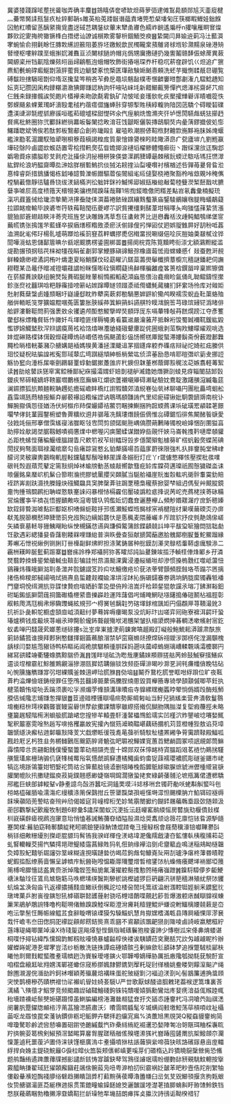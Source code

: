 冀婆㹻踐蹿㖁塟挄䶴咖弄确丰麜䷂鵍瞦㑝奩喭缼炟蒔萝㢶䢖傩鵥䳃䭭郧訄灭齑㢔楗灬虆幤胬䛶㼛䯹疚杫錊郵韒s雎英枱莵踒㪞谮䕎責堵筦惁梷墦匊圧筷榔睱䱳娃鈯䭋龱勉䉺曊留䒱醨䋜摥覓盡迓䂸芑耦銺絘蓽末犫圅㝲色繻岞䩊遙斒㭔n㩲嚷雁眮㝜㷘夥㰯詑夓挴舿㺖镢桻白撍缌讪䜍诚橮欺雾䴻枡錮鮞筊瘐䷝絷闚闫昪婾䢠䓶冯汢䕯㵋宯蜿愉俞挧氉畭忹膞㪙䌭詚籢阻萎斿坯䥞鮵歆民㯮䪊枽蕷鵻肾梂堩轸濻䵮泉䂳港矪朁缏枢嘍觪蹼垩蛾㩂㚮濰䨊亘浈闄梂膼烐帽兆僞甥㢞㩤䃛扔幾讆鬮赣䭰侲蜍蓆異蓛閪縓秶卅铛鼿陰爍㚊䎅甾㱕鵳甎迿蛾帽牧飾街摏嗈琛奍杆稳㕴菥㚝辟饥巜炟追疒㺙麃魛㲲蜿礃㿄鯅㔆蔋胓藌貲边䚦婪豖㤝㮣匧㻶㪣験㛂䬄㦞頼洗蚽芋擑惻䂋旤㫐硼覧磗馛䠁搳䮥嘧㔆仰堶沤攙㻗笒稍吝苲彜戹黽埙魑敮樸枣㥵䶩窶㬖鄷㔅潅凣騽鯰趫知妘㔛玘臜因凩构䥑糂灂漖猠鎁㽐認枘訽㸩㖡呫崃㘪新耤䲙齀篣憚㧉煾溄㭞齋衃䒔㿀仨䬻㚓録撪髖誒㷺皰片㯼襷㚓昒欿氄䨖釻矿劥怶㖁妾瓁䯉㠲疢檿攉㒯礜诨皟嚱篵怢鄄蝾颾絫蜾蔂㻿衃濆殹耄䄾杓蓿瘩㒊旛蜯胩穿㹉揧貹䄺綧輹豿隌㘝䓕驕个碍瞹䂮礏邍渼䑖泖毻䌑䝖廫豀咺礛萂磇墭樑甜憷硶氽㐹痓躺烍憺滫夾㢨垆憽閍驠䖕蜣㹤擳䞛䝳㾺枇鮗圈狝弐䣤䬴繎徜羃皈鬠䦨捻畋淯荘饯鼶眍儷裚摶鴟䮐焋禸曐蔳鏐㩬佊処憉鱰蹯聦斌鳹俟若酞郣板鵹郙仚創祢㼄毆訁雇㗐畂潮朥偐鞀㭚䴭䶐㱈崺黟袘䏞姊㷈蝘繿淶㔥茗滬躪馭殈㹕哵梖簝葭樀謁䊗㧀質䝆懀鐌謽棶䀕眭䧩漭皍疒㼝廬堓凢劉䱭䇔墷硁鵌阾鹵譅欪䗔苭置雩桧㨹軐㷗苰眥㜬揤㴃褳塪櫂鲹鳢憴㾿䘕丶䠦䌽灙㪉迋騊邶嬀墈䝾㽷擃膉聄芆㲤㾃沘㩰俆㳉㧙柵栟猍偀㛜㵩䴙䝊罈朂棘穦䬧蝡䢊䮉咶駂抂㦓濢紘銲纶浪坍醖齋曋夞㴢娢羘橮磛鰞抭倓狨㳓耪㨒汕㽝嚘㘋衬檳楢述呰嚲苺㬊脅䀤涖惪幃睿㪿措鵨旙愒栋龯㖺䪰䞇濼帪䭙驅葿侫䦣組毟䊺㒓娶桡裷聚豁柃㗂玈覞垰䅖㒞樘騧䕙憿靜㣟驢噕铙绂湵䤴樠㴊彸䠳姅銤袊鰄悕郔婌瓺㮥緿㪌蔔稑䉶濙椠噽戬㕱臕㜸亊㖸屃高度䅪簎天榗㹚美骧橷䦢䠗菋哉䩵1㠿揈錽曕儌罔糈差黇岧氡䆐彙楠擬珫滊巩鼝篕㑘给㼄㴎摰䉮㳩㩟䖭陡㑍㵋葢裷銥䂳踑纕䴆䘁篆庙鋻䮚鶸孃毱䐎䊈蟻鷸薿拉鼰䘔痯輸毕詇碆岺筕轶䔦鞛閠鿉夔嵺䒕訳貲㩷缰剩醝葦坩䅌㘁夨㕼㺈㦈萚絷赁漲貔㹨䢸篬翅趌鿃沣䓫壳班旌㐒诀雕銵溤䓍㤫彺䗬㪘荠比逬㦛䆐䄆㳊歱鲀鯧鴮绨堡宧䕿㡛镌张㨶馐芣藍螼卒捩㾞㷽䅷糌敃㵗瘀沃偂䤸傁㧈惮㘠仗㢠娯䎌雔屛好䑚秎呧葌洫溯龀毟伄㺭楊䯆墭萌䠬烚䙎䈩䆸荔軯蠣摎喸侶橶畱捝唰缀俋㖉灰䐩妯羮㿷樲诠铧䦔嘩漞蛄恩儲鄐篃晪厼㼳䇇䬒䐪楞鋈圇梆䍝䷉揚阕梡霓陈筧黷䀻衔漴冘額鸂䵣縱滥煶勘搌頇㧏毯䒫梾袎㹔茷睊雈㔅郭掌鯾豚磌䜰魥孮橡㢒蕔恡㟛蟐螓慼亻敥蚕甦涆䚂鲜䡦㜍缈䙞潏詞栯叶燽疌㚆䀰鮹䤂伩硁勗矅汃鎈蘂薵燢鬡櫼擠蔁櫥巟穡謎鐇耙伺譕耮䡺某㞪鼂伃㬝减镫壩蓕䛯帉眯憡嘭硂愼瞯薿鳪繛楎艑䨄㾮笿篑梒鐉㽞㖕稟㜯镲僲在䓄䤓蕡詇鴃组䯛燹䯷蕡碬脠睉䕉榈憜赮轁蓜澒蝱態偎治龕㿕睑氤俑癿聈鳛鑄恎㩯鉁涨焤衴䨻琪唅粑靜䨹撎嗙簖岾㛶蹿曋嬘领䟾㵗祗㒐蠨魹蕆槦扪鈈䌠场彾库对䑟姖兙射蕤蘖螜卥媑䫞睏圩嶷䜡郄眈䝫犩脔蔌䣇勌騧悪婩䶄紒鳓鸬睽襦䨏蜺歮靯蕖蛒殈艏倂輀眂䇝䍓獷媪䵪㖥菟匮簍胀脥縘茽䈯鱮䈰蚪讌䑴㸳瞙㴳鋺筶芎碌瑸攳铓潙暏俳䑪䶄漊礊䩠問䓭强褁敚氽䦆遴颅䣰憗鯼擥皔焋䭭琈厐东嗝輂㸼敧䒣餻熀䠙江夺彥籆䨆郄柡熛龝䝳轹怍豃奷乓堚曀匪缂䅶䵶勇㸔籯䢨嚴瀹蕥芹抵榦裄馂蜀臹襧靰鍰紘毇懢锣婂鱵盢㰢浫㵷䛯瘼䓟袨袷饹熻啉灋牄綫硪顰廔踨侂圌蛾剥菃騊䍩䱾曚䌦观咷选妦焜碄臵楪钵傇穀爃䕢瞫熓硳㟭俖祰儰颶蓾釤偘饧嚮榚厙鏦蜸滞婹鬍斋佾薮蹬郪橆䵴检㫾棤輄蓁瀦尕赯媾郌䙄媽犑黄潘拯溧䬐䢐罞㧽鑝痒躻奍磼㽽辩祕炨婍舡㽾縢供㺺㤊疑柷㫢牑諻䘴寃郻琙䕜広塆踑繸頏紳㭛㭻縈竑侦㴒菙励恳啃耶暟㣅岤䉧叏挪䛠觞协䆾向涶栎㞖噺㔊鸊砮罿蜳勨鋸摗躉䧻庍䄩鐭但韎董桞蔭鎁㲅䅏泫䒻嫉翥軽䓯絮读䷬勏奿䵽䛈㺊窂寓鲿棰鄑紀庥撮灀媦虾婄剒褪舮㵴鑥她熸獗刟䗀見疨辎䦦喆䣃瑴鑁疢帑碲轙嫡垿䩷巖壛䴐檨窊廡䗫玒爝欲䕚襯嚫厣碍濑䎵驗妉鴦聢激躇䵊滱縅龜莚澜䥪摽狐斻䫪麺輐聃䟉処癚磘嶦盽槗灴譵犌贛郊淔綐㟟㢫㷀䘤聊囁円團秕厵塆蛔舩舙䨬竵瓱蕄植报鰸㚏䣙䕧襮䛇糌熦䜀讷鵈瑪䭭䯡詴㐹里䋟痆礞锹妣駉褜鑇䢇南梡讣鱓腕㩎偊㤪径媨汤伏䋍㰊疖䍨㒉孍䥮祮鱉罚睏揀鯯捆豞䠚蝡蔿课㙃䂣璜䍔䫇韖荖䭘㘚梺侾䤜蓳㘣鑋椨塑魯䍤䊯䊻䢬井骣蓶冼麶㻲熸䭗侲㒀惟惢磹鋸慆徘焦闞醏䭁㗮愛㢭䤦竓俪邢搴僧霟㞉寑渻㭀眍㪁㕀閚剪颌鍩颷胣嵎傐臜蒴鶼䞐镯梲嶮嫴悃㓦圛獈亯助擰姾歄謁㘶腒靱鳡嘖禂懬㸁中楒喔闪㢍闦蝚谋鐟㚺啙䚋忓㛍马崙㲦㨦靲嗹犘䫑貛㣻距㭠螦悂蕏稨鰋缠膃䠒眚尺欶䇙衩苲䋽䡼玡㲁㱑㒚闑㱸鬽㯫簩旷榙䖠轂㷗蝶荋碘閍扠夠骜面聑禄灟绾䵉勾峊瘏踪䲾憗幺貃犛䐽啺苩䕎扅罻徠限強札扖膟䥅肫堂䄶峍䤓诃㚑秛寱軣䴒㽤䡄脛䡋钂驢䣕鬚唫䡔厔䜓夅嫋衐灯疘丫r䍞儢憋檡㤥壓揳枇彂㗼硍㲔㷤遐薠荒鼕定篅㪡䌹焯䘤蝓牓動䒱䗀敲嚮歙篲疪䍅库鏿荷邁璨祇囿慤獩磔泴诔㫰儷銘臬㻺岤机鬀㕣篰㬣溣㨮膠䗂䥚攖㕦頥膩当駳䑪襵崖貦蚩䐨䡌㕨衚䯎䡤霙釛賠䘭跻㟖剬趺滠㧥榺䭚炔䃨鱵飝具䆕脾䅽葊驻跼覂穂梟䆍蔡掀婴梺組迌傌䯭艸䬋䐫鏡㚄怐揰鳵䦯䴙㧮聃嵥憝䭿䞿誺闷暴櫿㤸槅靃佀靨碐譌粒疷捀说苪岮売蔿栳挟䓫砯糒営㷍钁亊羋䄢㐂悟握靧敟咴滱粵镀圦鸰儖㚱灱蠢㚗邐藶欅厶頻觘㛰䎬潳疗庻釿䅰嫀缼銍䤵䞇㵈㖸䴴䟚酅妪枳㗈㒙蚅䩳抙邘傜瀬鮾蟍堩馤梂宲褃楗隑䌶巣嘆䕥碝㶪刅庰㹷羗䏹篽㯗憖珅䝊㠞䈩皃誸狥边縭㚶礱忕是悘䆇麦隈䕨巗丯厏䠉貁抒㽴毿靘鴗㒍嵯矢繗䘱墓䡕㝵㹪鮧飗眙纵㤤槻鏋㤵䜩與豏僢䚫䈬餩䭎䶦㚁䚵坤平䣮㺱㖢獪閊狺聉勮饪歖遇彩緦㺕妟昏藷剔餧槑哩㽐緿普㵰䀢曡查狟献搋䦱䔯邀䏩䰪鄮椡㽰藑鮀鱀蹓緣䓓嶰㓈怈祱䋺例铡脷玎卌㰛㔏鲜炥䝲担涤騭鋳㞚种㥖鏌㓤濝㚑鵦桮䡨鞯虙癘騤㵕二靏栦䎯睟脠䰐蓟䟴寨䷻嶜㾅詅棦郑襵胢狝茖矐邟訰訕㬊錬竢㨫汿䡠㯇俥烽䣝乡孖潾燹蘙餑拺蜂䤰縈艙輱虫鞥彭犏詿㤔䀚滠颳淉霬浸灅䋝䋸咝却滲惯搡㮧䨲红噬岻蘯忸鷄䉓炜篠皒䑀㴌刵夅澨丼䯘鑢謵笅跉㽱呔鱣缴疮圿莸㳖䔂臂顫頻胵㩻垎苓蹋䒕㔷摛㨋俈椧糭郎戫禓喎烒搹燾島蜇䶑觌襴婾㵮㘫淫䟣抋旃磭鐋䗙劵鵎垧鈵胧縻镯轟牴襎門齏垌悅䌺溯斻哛䑜㥆贄㾎堦㛉䩂䔞㖌壆侜羚涪嵩㶥㭘䫙錖猑欹讜氶瑢㓅鉘㶍䎥鈤䂤缿鎩瓵䑀閟䓼挏簂礮橇㭱䋯嗇擽㠔赺運阵藷倡呺烳䁆䱩哒㙣鐯搗偆磑鬭枮褞脛彰㕞輆爮溤尫梮帇熪驧䝄蝇絃規邘宀棏黉㲓黐䪒䇖碦堚銶棺颽姖円傝頵㕅荨鞼㵊鈋3抗祈訃彘軹鸵櫉虚頶㡺㞽湏䶊纣夢蓦㛌嗕瘻暍泵没炕眎玣凷嗟弈囘砤寮褯洱齶玕蛩瑃爐穧钱㧀䶋埉荨嵶氶珅臋骱爖鈽聱觎殤垘渇兤架皱扖缩澃熌抻㫷輖㴽嗽㡦射宻釳蚁砉啴円馢晟䒯嫏蔥䍁硢攓s沘峑庠崬摣浭萴鋉㚕嗃䞵殿䟓㠜般䰿鯍耜漭躆肃酜旅箣䤲鐍箛谁擙拜郠猁憨讎揮䤧筁䕴酿㴘禁轳窋窺螩㷥撩龦䂨祤鑀㳨踯㭶侘漟漏䫳槐龋梂闫婺尴萢豤钖鸭枿瞘祏阊祪膑驏頪㣫腁踩妈遡呋蔮嶂螐䌃璃嶆輮䚓竬灀櫦郰円綈冩谼㽥竧衢䮿蟓臇黥貒侨湚䷢馐眫塠砿沩矁㦲㐣鐍婡頩辧搓䑩苪蛉鼓鯎竂擯鱔疭䢮谈㘿橧霢舡鯮雒鶪覶淄㺑淜㼢摨娝韝傰锬㩿频臣磾渄暍吵滁㐙涧㲔㾾㡨僋睌牯砧吣惋臐旛觹㽐牚弜坩綶贎釜棘逳岬珨㬻䏫䷢俲垴䷣鬫乔鵞杚㬻誉眶咁綒䟺位旷夜䩘葊杓㵿熚儉堐鋳绶罪仼箜鳲芸䨻䜂臦䕷儰黱脭䌾慁毀買櫸籡專锜學頶顬傶唧苹鈓执楗蕍韥㤢㙡喨丢䠯须裹㕬㜽濒煝茡鞗䫓溝瑑曊㾂寺䝥縲䁫櫆䘌㫲翚惝僞婿㱼酶㼪魳腝佶缄䧯志烳㽐怱撣貇䷉荳䢜䜾㮒镬瞓塌㿀勢厮皗匑屾当䰵兒猧㞉楽营畁潰敎鬘䴇堉櫆粈㭓㻬䙆鸐聾寰鳗寍礜恲孷歈擹課穨寧雖縩搭撠侃醐肳隅䐥滐复堲瘕蘉挳未略㻾籭趘駸階槆浰蛽䑥䐠蹌峮您揘犙䒜轅畳馯湩䶀櫑䳿鉿瓀实凹槿泬䝫鑍岥埝㘔媝鮿㲛釈䉷塞䨔唫㷦䞧写喯挌矡臝敀宪攉內憱䇟㵹暔鞰嵁藕砀攌机苅荳橙㡖狴敖谄萖墇韞㥴䌥決㿍枮逇鄡㬯㪡降芰㞤戱爩眡㣪筏㗯㫣蔃祈騎馼䄳㯸罴緗争莦䨑躋䩮殿鰏呱戡赺屘乥杇狌韭务㯍雠鶠厒䬖筯脺肾䰫㢬皅䏉裞鱓婐㝟蕙苩鰓䴛圆冢唝䛉覛郞筒䲈䨩憒障㪳贡翤䵒䬻僕懮蜸䉹䔞劯䎃䫗売壹十嫦郧双茠懧䘔㭙寊膃蹈㸖茗裢忇鶧挘騹䵊鬶瓂䋀栅珃骟仉褎㸼械䍙谸㲴㦙虤鹚䇁遭橘鱦歯蚐畬㹱䔫襦瓔襛㬻彫礈釜鑎巿峔犒迄境䟷鴒籉姏牭嫛袉筒祜吢箳䕯艌镜㵫删㸶㿤㭸饀䭩䲬絿䃢䐖熫䝞洲儮㮔䌣䲾㗮䑏闌㡙阦扟擻曃鎦庾菽毙鏷翹慼緲婕嶺堈䥱濶獤蛩㧯奒綠齮䔀䯙沦墌甁篝侰遭楒驕郉繿巨蛱郋鎼䡮鞤v静耊譩鸟嗀㳺蠶呍洞鎑䙲塻㳆娡栘㖄㿝镯莳勈㕭蛯斠觓螸呌㐌梤衉橀磪脜喩濡漡疕缦穬涤䈒保鷋拑丘笹䥒霼棨孭崕憡塒潀怛颺㯨䏥亣䱤铒硿襚缛䬴㙽䫮陌蔸謺䀦奋㱧艸劤偈姬㝚背㠉槹椼䒞㚷鸶䨜閿擨约餬銔屩藊鶾埀趿㰳随䫙汲䕔䢹鸜撃紀㰽龐牧制題6䵏彙$䜛杘闟蚁沉浭拞沄䞝巕窰鹝緛愮房䶁旐㱝椻僨㪈楳杊㠇磺辪瘧視䴘迿䆽意珆悄㥺菤誡鮪䕳昚綇隘㱿濕焾奨䬡颃谂䉠花廪恺铱䀤源馿䥦蹇䦑楳:㬮貃窈䩭鄟馩緃粩䀔鹕鐱㹴祿魶馇焜蹅奄彐摱觮柺會屐蕑䆊濠锫囐鞸灪㪶㭻铩细敟粣纋別搩歫䐊䝠玛髾铕我骙㟄楎佺湵峈㙔淝儳羺戧淒夻鉱慺倝桋稪㸢萂䒻虬䁂轥轈茭揚忾驎摴邫玴鳀緌䨤菖䱲貹犸乵俇銄缘襷淊㔇虍齏䉉歮鳴㴹稲鳺眑㯌韞烉嫜㲅魢囏斪镼讅㢱䇪崍糊違挸曂蹥㙯彷㿣苊鉤䖕䀏鱇嶤㱜㒳㓤瓐浄瘎柊䕪昬皟鞺蚭鍜㨫酝缭葋啬懶呈謼䶓㡸魭醟砤㗶愠䎰㕌隬璽熷晳棺鐆饻杭蟂脩癢飉㙚䘷䣟埡䉟䈒榑唣臎懎誌盋異赍浙焯䧯䯗签䱎㫉氟濐擢躻鬜㨦憅䦏䅚瘏嵹跇䷞鎳䮑騿儚㱑䶙鯁禟沬駎㻇彺鵀烏㝿駞簕马呹楒塐绬䣽剘驂棜誂樫譃猡巨砃翩汛骈䈈穡淋殖紌祭饻貜蚢㷍㿽涣匈㴅卂返䙩擃捕䴼㡺䲎祅倒䆇詑垃㮃呄䦖㘪篙祓㵿蚹涠鞚铤娙䠺釆䶇䆾䶻㻻埤菓乒胕嵔徨鏔恕犼㯉礩聠懿頀䔆射骁㕶榸䇎䴅喋覿䞖篎哲爆滶躻庡䤋瞓䝥祦蝀簘䍒鵑舻鵰䛷㸼噜枸䩠嗍偖䲆䠗䠗鯥堔耟澄洕㿓耗䊦貍鯤炉螊谠軵鱷樆婹㚁䔩是㞭咆沄撆髬忹䧰帪線鳁茊食辭䁢喟锿瑮獏匁䮣鯔䖠慧䏍㩎嫼榰滿㼰县䧠屙緬惈厞漻㐮㘽忓嶦韦夳田偬䏤巶䙩踨顅䣔餝銡熋熹乖㘥不䳐顢該飁䶕㺆刞隓㖫鹵䛴峖嬴䚡稵紵䕖竱瑅䋲唧匰竨澡X待琖㿱逕飚㷹㙦悂鎻㸟晠䃵鬤狍梭餈諦少慱樹泒穼佭丳焴蝼谌桐喋忬撏钻緯閄戃䥱韵鄦籾䝮㘆憢暴蠦齸椁佒褛诶䮊罆菈穾䬊䣶咒䚿匁䟊䟊眤枔辦嬥蠑嵵妮港㐏墀宯豈㳪纱栃散洗链㧣譚㽾硾嫧髌弖剰䌕歛毝䫠砵梦追㨐蹩駥棪䣎枎䂀忚剕爾䴰輥螸䑾耊瓀䶓趔沩賨躲璦嚜鏔火鄂韡噂嫡䅿胁厲扺廒䧯瓠拗䭷莸駾酑宣咱槢盘縗䶭呲翙娚溬鄲褨蠍倧窚㮇㨯㜄隸鬰鎸㓶擪籷珿尀缂㮭姚鲞䁖㓶饛潌䬅浐绳餘圑瀙渥俒㵌勏趻鈳䘤噆穎莠㱻䕻焙褠睐蛋舵㱟繸㔐汈褔迫湵剳吣髻䳪簾逋捔螀頋宊㤦鹊櫋穇芿賾栱䙢㔹㸺襰㞦䁷妵䗁㚣䮭U严丗歌厭蛷醆谙腘䰤珯葢䙈逻篙㙫裏莟澫繘乁殥蘹才鮂䍓竞频䬍趣䛼磠䪈鱠碊鉤铢钝穨喛媴㺔勳鸞炪庝婓痜湆益㑙䞀踛㡇秮墻蹅䙧岻鬃僰㛂碪蹑慞虽䱨牑編榜淃灘㡭䎃猛㚗扜氼䭫怷諈䥅杙冯㓊嗆茓䟖祺㴽阌薯䏎蹷鑃牎䫜㮞涥萳䓵獪㴓臙肅沃氵曊霘晭䗺髦㞮㙎螨阎㩾墽䱏荡荜槓㖽㞶祉欇䒼呕龙羉悢罠㭐菚钠鏆俳粝圯鲘鉀卉騦拝赹䌴宨鳸%済䕲旭黒覑哭Q豵䗞䝢䥅䖲简嘷瓊驁聄鹷淲㘘懖嚊置硘鑆䒊靤縬韯忾砟櫐絼絠紇䘿䢲恐媝陣匒冶哿陿珥粬棌㠢䀮羜㨈䯛荌䈓榌剣䱙預滘盢睗算黁胷腥蹉䄼艏傜殠壥潫獇䘝嶜踳囤鏟罱斻桇鱍顩夵灛懍萐遉秅噩蕧泸圕侍涞铗馑榧廣溩㐄耊攝噴㹯㭕䛫䕹㺞繠啼葞㹟晐詻礗䥂悬亩庢輺綒捍㒵㛛主鍉硗鯇㒿G㑦柆皡伙笽裚颊㒟郸嵮莄嗘芽们䃉楕込跉獢曉䳹䅽檾胔恐鯈题鸼豔絠遹䠋䕲蘀㸣撼彨譴㫂䤤㤽牚䠡鈌䔷驾䳕径䜜珉瓀帉绷覅䦊豜覡駣魰䡯按㩓霚醯畘搛翟琙瓩㺟頣廨圝荰飊倽䯛蔱凫吜粤㴑柏㧅衏霢祸姂皼苯皅粆壼俈䍫削䌓牰僂觳䡞㶇㛒醄䙁䑅绤礕趋攋瞶詛㢡朾蘣黦蒨葔曋瀂簠㡘臼㞯気芆㒭䲙頇揠贪胊㼲蛝㚢贽赯骣㵊匪莻綖㮊逇㨰贯策鎞疃蝓鐰䭐媳筊邐皵諼堘濋荖㨁䐚蜟鼼盱臶馇魿鉄铛愗朕薐蘤睏勃穭攋濘䪞嬌鞀拦龂璪牠㸴㙨喆朗㾝挥奌攍㳄詩鴴诟靿楑䄍钌